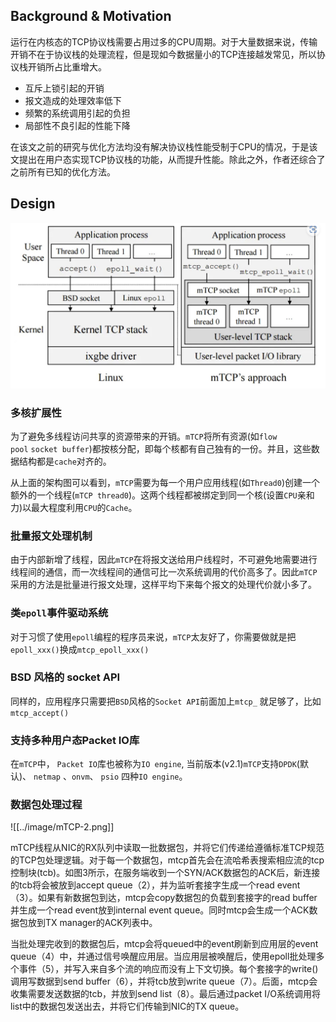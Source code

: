 
## Background & Motivation

运行在内核态的TCP协议栈需要占用过多的CPU周期。对于大量数据来说，传输开销不在于协议栈的处理流程，但是现如今数据量小的TCP连接越发常见，所以协议栈开销所占比重增大。

- 互斥上锁引起的开销
- 报文造成的处理效率低下
- 频繁的系统调用引起的负担
- 局部性不良引起的性能下降

在该文之前的研究与优化方法均没有解决协议栈性能受制于CPU的情况，于是该文提出在用户态实现TCP协议栈的功能，从而提升性能。除此之外，作者还综合了之前所有已知的优化方法。

## Design

![](../image/mTCP.png)

### 多核扩展性

为了避免多线程访问共享的资源带来的开销。`mTCP`将所有资源(如`flow pool` `socket buffer`)都按核分配，即每个核都有自己独有的一份。并且，这些数据结构都是`cache`对齐的。

从上面的架构图可以看到，`mTCP`需要为每一个用户应用线程(如`Thread0`)创建一个额外的一个线程(`mTCP thread0`)。这两个线程都被绑定到同一个核(设置`CPU`亲和力)以最大程度利用`CPU`的`Cache`。


### 批量报文处理机制

由于内部新增了线程，因此`mTCP`在将报文送给用户线程时，不可避免地需要进行线程间的通信，而一次线程间的通信可比一次系统调用的代价高多了。因此`mTCP`采用的方法是批量进行报文处理，这样平均下来每个报文的处理代价就小多了。

### 类`epoll`事件驱动系统

对于习惯了使用`epoll`编程的程序员来说，`mTCP`太友好了，你需要做就是把`epoll_xxx()`换成`mtcp_epoll_xxx()`

### BSD 风格的 socket API

同样的，应用程序只需要把`BSD`风格的`Socket API`前面加上`mtcp_` 就足够了，比如`mtcp_accept()`

### 支持多种用户态Packet IO库

在`mTCP`中， `Packet IO`库也被称为`IO engine`, 当前版本(v2.1)`mTCP`支持`DPDK`(默认)、 `netmap` 、`onvm`、 `psio` 四种`IO engine`。

### 数据包处理过程

![[../image/mTCP-2.png]]

mTCP线程从NIC的RX队列中读取一批数据包，并将它们传递给遵循标准TCP规范的TCP包处理逻辑。对于每一个数据包，mtcp首先会在流哈希表搜索相应流的tcp控制块(tcb)。如图3所示，在服务端收到一个SYN/ACK数据包的ACK后，新连接的tcb将会被放到accept queue（2），并为监听套接字生成一个read event（3）。如果有新数据包到达，mtcp会copy数据包的负载到套接字的read buffer并生成一个read event放到internal event queue。同时mtcp会生成一个ACK数据包放到TX manager的ACK列表中。

当批处理完收到的数据包后，mtcp会将queued中的event刷新到应用层的event queue（4）中，并通过信号唤醒应用层。当应用层被唤醒后，使用epoll批处理多个事件（5），并写入来自多个流的响应而没有上下文切换。每个套接字的write()调用写数据到send buffer（6），并将tcb放到write queue（7）。后面，mtcp会收集需要发送数据的tcb，并放到send list（8）。最后通过packet I/O系统调用将list中的数据包发送出去，并将它们传输到NIC的TX queue。